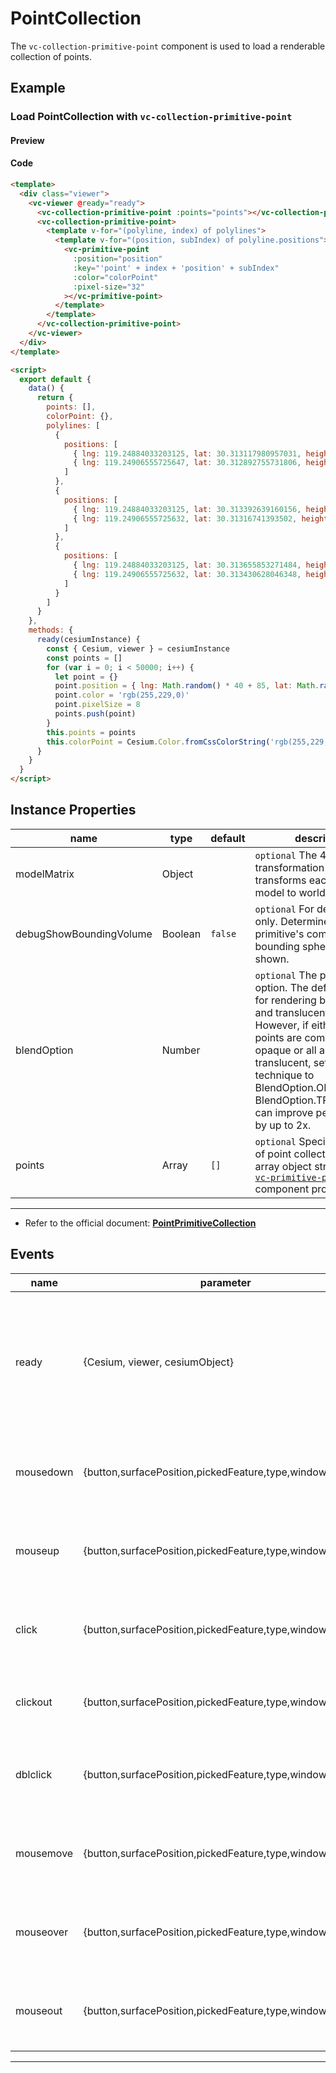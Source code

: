 # PointCollection

The `vc-collection-primitive-point` component is used to load a renderable collection of points.

## Example

### Load PointCollection with `vc-collection-primitive-point`

#### Preview

<doc-preview>
  <template>
    <div class="viewer">
      <vc-viewer @ready="ready">
        <vc-collection-primitive-point :points="points"></vc-collection-primitive-point>
        <vc-collection-primitive-point>
          <template v-for="(polyline, index) of polylines">
            <template v-for="(position, subIndex) of polyline.positions">
              <vc-primitive-point
                :position="position"
                :key="'point' + index + 'position' + subIndex"
                :color="colorPoint"
                :pixel-size="32"
              ></vc-primitive-point>
            </template>
          </template>
        </vc-collection-primitive-point>
      </vc-viewer>
    </div>
  </template>

  <script>
    export default {
      data() {
        return {
          points: [],
          colorPoint: {},
          polylines: [
            {
              positions: [
                { lng: 119.24884033203125, lat: 30.313117980957031, height: 1183.3186645507812 },
                { lng: 119.24906555725647, lat: 30.312892755731806, height: 1183.3186645507812 }
              ]
            },
            {
              positions: [
                { lng: 119.24884033203125, lat: 30.313392639160156, height: 1183.804443359375 },
                { lng: 119.24906555725632, lat: 30.31316741393502, height: 1183.6849884241819 }
              ]
            },
            {
              positions: [
                { lng: 119.24884033203125, lat: 30.313655853271484, height: 1184.2783203125 },
                { lng: 119.24906555725632, lat: 30.313430628046348, height: 1184.1093236654997 }
              ]
            }
          ]
        }
      },
      methods: {
        ready(cesiumInstance) {
          const { Cesium, viewer } = cesiumInstance
          const points = []
          for (var i = 0; i < 50000; i++) {
            let point = {}
            point.position = { lng: Math.random() * 40 + 85, lat: Math.random() * 30 + 21 }
            point.color = 'rgb(255,229,0)'
            point.pixelSize = 8
            points.push(point)
          }
          this.points = points
          this.colorPoint = Cesium.Color.fromCssColorString('rgb(255,229,0)')
        }
      }
    }
  </script>
</doc-preview>

#### Code

```html
<template>
  <div class="viewer">
    <vc-viewer @ready="ready">
      <vc-collection-primitive-point :points="points"></vc-collection-primitive-point>
      <vc-collection-primitive-point>
        <template v-for="(polyline, index) of polylines">
          <template v-for="(position, subIndex) of polyline.positions">
            <vc-primitive-point
              :position="position"
              :key="'point' + index + 'position' + subIndex"
              :color="colorPoint"
              :pixel-size="32"
            ></vc-primitive-point>
          </template>
        </template>
      </vc-collection-primitive-point>
    </vc-viewer>
  </div>
</template>

<script>
  export default {
    data() {
      return {
        points: [],
        colorPoint: {},
        polylines: [
          {
            positions: [
              { lng: 119.24884033203125, lat: 30.313117980957031, height: 1183.3186645507812 },
              { lng: 119.24906555725647, lat: 30.312892755731806, height: 1183.3186645507812 }
            ]
          },
          {
            positions: [
              { lng: 119.24884033203125, lat: 30.313392639160156, height: 1183.804443359375 },
              { lng: 119.24906555725632, lat: 30.31316741393502, height: 1183.6849884241819 }
            ]
          },
          {
            positions: [
              { lng: 119.24884033203125, lat: 30.313655853271484, height: 1184.2783203125 },
              { lng: 119.24906555725632, lat: 30.313430628046348, height: 1184.1093236654997 }
            ]
          }
        ]
      }
    },
    methods: {
      ready(cesiumInstance) {
        const { Cesium, viewer } = cesiumInstance
        const points = []
        for (var i = 0; i < 50000; i++) {
          let point = {}
          point.position = { lng: Math.random() * 40 + 85, lat: Math.random() * 30 + 21 }
          point.color = 'rgb(255,229,0)'
          point.pixelSize = 8
          points.push(point)
        }
        this.points = points
        this.colorPoint = Cesium.Color.fromCssColorString('rgb(255,229,0)')
      }
    }
  }
</script>
```

## Instance Properties

<!-- prettier-ignore -->
| name | type | default | description |
| ----------------------- | ------- | ------- | ------------------------------------------------------------- |
| modelMatrix             | Object  |         | `optional` The 4x4 transformation matrix that transforms each point from model to world coordinates.  |
| debugShowBoundingVolume | Boolean | `false` | `optional` For debugging only. Determines if this primitive's commands' bounding spheres are shown. |
| blendOption             | Number  |         | `optional` The point blending option. The default is used for rendering both opaque and translucent points. However, if either all of the points are completely opaque or all are completely translucent, setting the technique to BlendOption.OPAQUE or BlendOption.TRANSLUCENT can improve performance by up to 2x.|
| points                  | Array   |  `[]`   | `optional` Specifies an array of point collections.The array object structure is a [`vc-primitive-point`](./#/zh/primitive/vc-primitive-point) component property.|

---

- Refer to the official document: **[PointPrimitiveCollection](https://cesium.com/docs/cesiumjs-ref-doc/PointPrimitiveCollection.html)**

## Events

<!-- prettier-ignore -->
| name | parameter | description |
| ---- | --------- | ----------- |
| ready | {Cesium, viewer, cesiumObject} | Triggers when the component is ready. It returns a core class of Cesium, a viewer instance, and the cesiumObject. |
| mousedown | {button,surfacePosition,pickedFeature,type,windowPosition} | Triggered when the mouse is pressed on the collection of primitives. |
| mouseup | {button,surfacePosition,pickedFeature,type,windowPosition} | Triggered when the mouse bounces on the collection of primitives. |
| click | {button,surfacePosition,pickedFeature,type,windowPosition} | Triggered when the mouse clicks on the collection of primitives. |
| clickout | {button,surfacePosition,pickedFeature,type,windowPosition} | Touch when the mouse clicks outside the collection of primitives.|
| dblclick | {button,surfacePosition,pickedFeature,type,windowPosition} | Triggered when the left mouse button double-clicks the collection of primitives. |
| mousemove | {button,surfacePosition,pickedFeature,type,windowPosition} | Triggered when the mouse moves on the collection of primitives. |
| mouseover | {button,surfacePosition,pickedFeature,type,windowPosition} | Triggered when the mouse moves to the collection of primitives. |
| mouseout | {button,surfacePosition,pickedFeature,type,windowPosition} | Triggered when the mouse moves out of the collection of primitives. |
---
